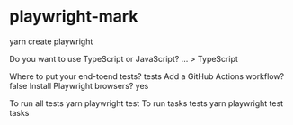 # playwright-mark

yarn create playwright

  Do you want to use TypeScript or JavaScript? ...
    > TypeScript

  Where to put your end-toend tests? tests
  Add a GitHub Actions workflow? false
  Install Playwright browsers? yes

To run all tests
  yarn playwright test
To run tasks tests
  yarn playwright test tasks